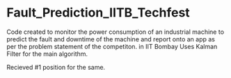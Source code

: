 # Fault_Prediction_IITB_Techfest
Code created to monitor the power consumption of an industrial machine to predict the fault and downtime of the machine and report onto an app as per the problem statement of the competiton. in IIT Bombay Uses Kalman Filter for the main algorithm.


Recieved #1 position for the same.
